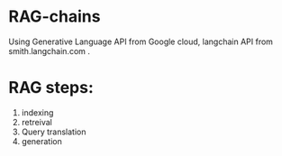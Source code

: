 # RAG-chains

Using Generative Language API from Google cloud, langchain API from smith.langchain.com .

RAG steps: 
============

1. indexing
2. retreival
3. Query translation
4. generation
